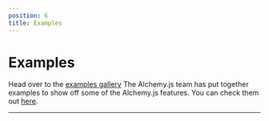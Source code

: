 ```yaml
---
position: 6
title: Examples
---
```


# Examples

Head over to the [examples gallery](../..#/examples)
The Alchemy.js team has put together examples to show off some of the Alchemy.js features.  You can check them out [here](http://graphalchemist.github.io/Alchemy/#/examples).

_____